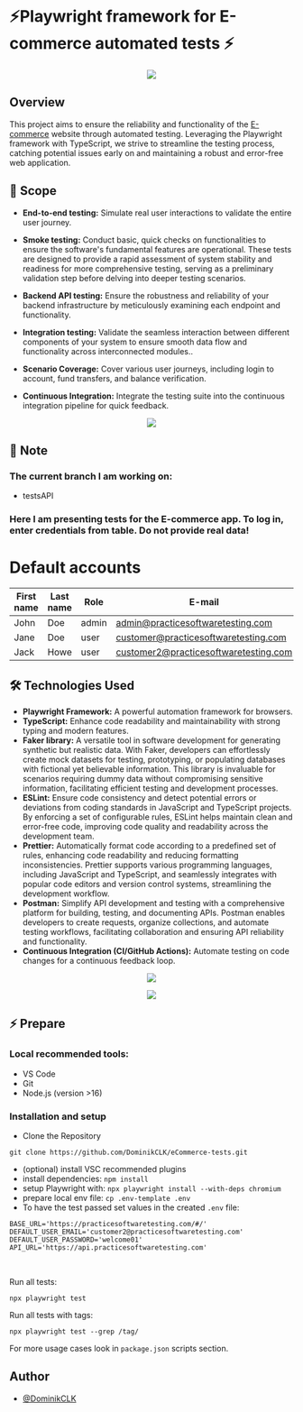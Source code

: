 # ⚡️Playwright framework for E-commerce automated tests ⚡️

<p align="center">
  <a href="#">
    <img src="https://github.com/DominikCLK/Demo-Bank-Project/assets/75272795/852f9436-e12f-4aec-9002-7d6dba4cf764" />
  </a>
</p>

## Overview

This project aims to ensure the reliability and functionality of the [E-commerce]([https://demo-bank.vercel.app/](https://practicesoftwaretesting.com/#/)) website through automated testing. Leveraging the Playwright framework with TypeScript, we strive to streamline the testing process, catching potential issues early on and maintaining a robust and error-free web application.

## 🚀 Scope

- **End-to-end testing:** Simulate real user interactions to validate the entire user journey.

- **Smoke testing:** Conduct basic, quick checks on functionalities to ensure the software's fundamental features are operational. These tests are designed to provide a rapid assessment of system stability and readiness for more comprehensive testing, serving as a preliminary validation step before delving into deeper testing scenarios.

- **Backend API testing:** Ensure the robustness and reliability of your backend infrastructure by meticulously examining each endpoint and functionality.
  
- **Integration testing:** Validate the seamless interaction between different components of your system to ensure smooth data flow and functionality across interconnected modules..

- **Scenario Coverage:** Cover various user journeys, including login to account, fund transfers, and balance verification.

- **Continuous Integration:** Integrate the testing suite into the continuous integration pipeline for quick feedback.


<p align="center">
  <a href="#">
    <img src="https://github.com/DominikCLK/eCommerce-tests/assets/75272795/094f501c-69ff-4ca7-b9fc-a33426c4d970" />
  </a>
</p>


## 💬 Note
### The current branch I am working on:
- testsAPI

### Here I am  presenting tests for the E-commerce app. To log in, enter credentials from table. Do not provide real data!
# Default accounts

| First name | Last name | Role   | E-mail                                | Password   |
|------------|-----------|--------|---------------------------------------|------------|
| John       | Doe       | admin  | admin@practicesoftwaretesting.com     | welcome01  |
| Jane       | Doe       | user   | customer@practicesoftwaretesting.com  | welcome01  |
| Jack       | Howe      | user   | customer2@practicesoftwaretesting.com | welcome01  |


## 🛠 Technologies Used

- **Playwright Framework:** A powerful automation framework for browsers.
- **TypeScript:** Enhance code readability and maintainability with strong typing and modern features.
- **Faker library:**  A versatile tool in software development for generating synthetic but realistic data. With Faker, developers can effortlessly create mock datasets for testing, prototyping, or populating databases with fictional yet believable information. This library is invaluable for scenarios requiring dummy data without compromising sensitive information, facilitating efficient testing and development processes.
- **ESLint:** Ensure code consistency and detect potential errors or deviations from coding standards in JavaScript and TypeScript projects. By enforcing a set of configurable rules, ESLint helps maintain clean and error-free code, improving code quality and readability across the development team.
- **Prettier:** Automatically format code according to a predefined set of rules, enhancing code readability and reducing formatting inconsistencies. Prettier supports various programming languages, including JavaScript and TypeScript, and seamlessly integrates with popular code editors and version control systems, streamlining the development workflow.
- **Postman:** Simplify API development and testing with a comprehensive platform for building, testing, and documenting APIs. Postman enables developers to create requests, organize collections, and automate testing workflows, facilitating collaboration and ensuring API reliability and functionality.
- **Continuous Integration (CI/GitHub Actions):** Automate testing on code changes for a continuous feedback loop.

<p align="center">
  <a href="#">
    <img src="https://simpleskill.icons.workers.dev/svg?i=visualstudiocode,node.js,eslint,playwright,typescript,postman,githubactions,git,github" />
  </a>
</p>
<p align="center">
  <a href="#">
    <img src="https://simpleskill.icons.workers.dev/svg?i=windows11,macos,googlechrome,prettier" />
  </a>
</p>

## ⚡️ Prepare

### Local recommended tools:

- VS Code
- Git
- Node.js (version >16)

### Installation and setup

- Clone the Repository

```
git clone https://github.com/DominikCLK/eCommerce-tests.git
```

- (optional) install VSC recommended plugins
- install dependencies: `npm install`
- setup Playwright with: `npx playwright install --with-deps chromium`
- prepare local env file: `cp .env-template .env`
- To have the test passed set values in the created  `.env` file:
```
BASE_URL='https://practicesoftwaretesting.com/#/'
DEFAULT_USER_EMAIL='customer2@practicesoftwaretesting.com'
DEFAULT_USER_PASSWORD='welcome01'
API_URL='https://api.practicesoftwaretesting.com'
```
<br>

Run all tests:

```
npx playwright test
```

Run all tests with tags:

```
npx playwright test --grep /tag/
```

For more usage cases look in `package.json` scripts section.

## Author

- [@DominikCLK](https://github.com/DominikCLK)
